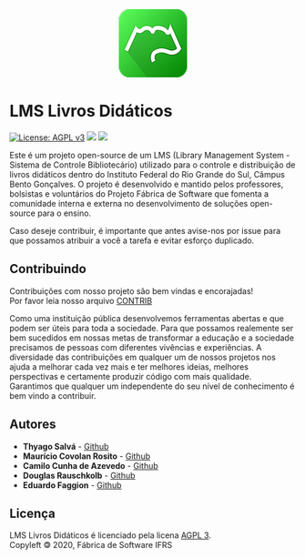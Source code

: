 <p align="center">
<img src="src/assets/120.png" alt="logo verde com traçado de um livro aberto">
</p>

# LMS Livros Didáticos

[![License: AGPL v3](https://img.shields.io/badge/License-AGPL%20v3-blue.svg)](https://www.gnu.org/licenses/agpl-3.0)
[![](https://img.shields.io/badge/node->=%20v12.19.0-green)]()
![](https://img.shields.io/github/last-commit/fabsoftwareifrs/ifrs-livros-didaticos)

Este é um projeto open-source de um LMS (Library Management System - Sistema de Controle Bibliotecário) utilizado para o controle e distribuição de livros didáticos dentro do Instituto Federal do Rio Grande do Sul, Câmpus Bento Gonçalves. O projeto é desenvolvido e mantido pelos professores, bolsistas e voluntários do Projeto Fábrica de Software que fomenta a comunidade interna e externa no desenvolvimento de soluções open-source para o ensino.

Caso deseje contribuir, é importante que antes avise-nos por issue para que possamos atribuir a você a tarefa e evitar esforço duplicado.

## Contribuindo

Contribuições com nosso projeto são bem vindas e encorajadas!<br>
Por favor leia nosso arquivo [CONTRIB](CONTRIB.md)

Como uma instituição pública desenvolvemos ferramentas abertas e que podem ser úteis para toda a sociedade. Para que possamos realemente ser bem sucedidos em nossas metas de transformar a educação e a sociedade precisamos de pessoas com diferentes vivências e experiências. A diversidade das contribuições em qualquer um de nossos projetos nos ajuda a melhorar cada vez mais e ter melhores ideias, melhores perspectivas e certamente produzir código com mais qualidade. Garantimos que qualquer um independente do seu nível de conhecimento é bem vindo a contribuir.

## Autores

- **Thyago Salvá** - [Github](https://github.com/Salvah)
- **Maurício Covolan Rosito** - [Github](https://github.com/mauriciorosito)
- **Camilo Cunha de Azevedo** - [Github](https://github.com/Camilotk)
- **Douglas Rauschkolb** - [Github](https://github.com/DouglasRauschkolb)
- **Eduardo Faggion** - [Github](https://github.com/FaggionEduardo)

## Licença

LMS Livros Didáticos é licenciado pela licena [AGPL 3](https://github.com/fabsoftwareifrs/ifrs-livros-didaticos/blob/main/LICENSE).<br>
Copyleft 🄯 2020, Fábrica de Software IFRS
